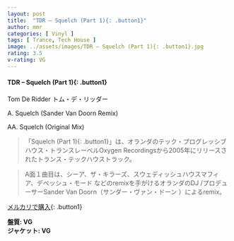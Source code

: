 ```yaml
---
layout: post
title:  "TDR – Squelch (Part 1){: .button1}"
author: mmr
categories: [ Vinyl ]
tags: [ Trance, Tech House ]
image: ../assets/images/TDR – Squelch (Part 1){: .button1}.jpg
rating: 3.5
v-rating: VG
---
```


#### TDR – Squelch (Part 1){: .button1}

Tom De Ridder トム・デ・リッダー

A. Squelch (Sander Van Doorn Remix)

AA. Squelch (Original Mix)

> 「Squelch (Part 1){: .button1}」は、オランダのテック・プログレッシブハウス・トランスレーベルOxygen Recordingsから2005年にリリースされたトランス・テックハウストラック。

> A面１曲目は、シーア、ザ・キラーズ、スウェディッシュハウスマフィア、デペッシュ・モード などのremixを手がけるオランダのDJ /プロデューサーSander Van Doorn（サンダー・ヴァン・ドーン ）によるremix。

[メルカリで購入](https://jp.mercari.com/item/m69773551122){: .button1}

<div class="mt-4 mb-4 d-flex align-items-center">
<strong class="mr-1">盤質: VG</strong>
</div>
<div class="mt-4 mb-4 d-flex align-items-center">
<strong class="mr-1">ジャケット: VG</strong>
</div>
